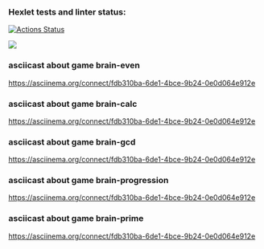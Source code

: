 ### Hexlet tests and linter status:
[![Actions Status](https://github.com/michaeldobosh/frontend-project-44/workflows/hexlet-check/badge.svg)](https://github.com/michaeldobosh/frontend-project-44/actions)

<a href="https://codeclimate.com/github/michaeldobosh/frontend-project-44/maintainability"><img src="https://api.codeclimate.com/v1/badges/becbb454c0132449facd/maintainability" /></a>

### asciicast about game brain-even
https://asciinema.org/connect/fdb310ba-6de1-4bce-9b24-0e0d064e912e
### asciicast about game brain-calc
https://asciinema.org/connect/fdb310ba-6de1-4bce-9b24-0e0d064e912e
### asciicast about game brain-gcd
https://asciinema.org/connect/fdb310ba-6de1-4bce-9b24-0e0d064e912e
### asciicast about game brain-progression
https://asciinema.org/connect/fdb310ba-6de1-4bce-9b24-0e0d064e912e
### asciicast about game brain-prime
https://asciinema.org/connect/fdb310ba-6de1-4bce-9b24-0e0d064e912e